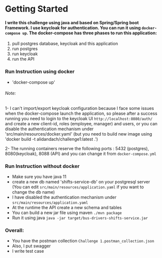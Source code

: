 # Getting Started

#### I write this challenge using java and based on Spring/Spring boot Framework. I use keycloak for authentication. You can run it using `docker-compose up`. The docker-compose has three phases to run this application:
1. pull postgres database, keycloak and this application
2. run postgres
3. run keycloak
4. run the API

### Run Instruction using docker
- 'docker-compose up'

###### Note:
1- I can't import/export keycloak configuration because I face some issues when the docker-compose launch the application,
so please after a success running you need to login to the keycloak UI `http://localhost:8080/auth/` and create a new client-id,
roles (employee, manager) and users, or you can disable the authentication mechanism under 'src/main/resources/docker.yaml' 
(but you need to build new image using 'docker build -t alidandach/challenge1:latest .')

2- The running containers reserve the following ports : 5432 (postgres), 8080(keycloak), 8088 (API) and you can change it from `docker-compose.yml`

### Run Instruction without docker 
- Make sure you have java 11
- create a new db named 'shifts-service-db' on your postgresql server (You can edit `src/main/resources/application.yaml` if you want to change the db name)
- I have disabled the authentication mechanism under `src/main/resources/application.yaml`
- At the runtime the API create a new schema and tables
- You can build a new jar file using maven `./mvn package`
- Run it using java `java -jar target/bus-drivers-shifts-service.jar`


### Overall:
- You have the postman collection `Challenge 1.postman_collection.json`
- Also, I put swagger
- I write test case